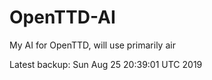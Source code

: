 # OpenTTD-AI
My AI for OpenTTD, will use primarily air

Latest backup: Sun Aug 25 20:39:01 UTC 2019
